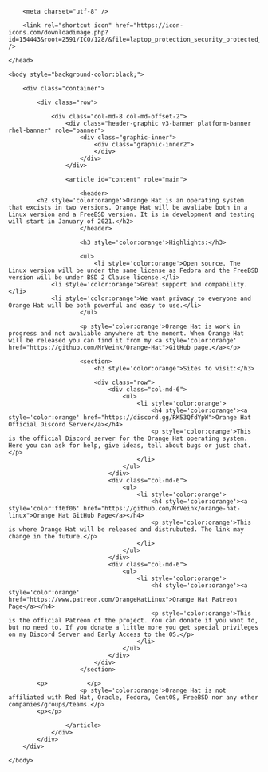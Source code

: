 <html lang="en">
    <head>

        <meta charset="utf-8" />

        <link rel="shortcut icon" href="https://icon-icons.com/downloadimage.php?id=154443&root=2591/ICO/128/&file=laptop_protection_security_protected_icon_154443.ico" />

    </head>

    <body style="background-color:black;">

        <div class="container">
            
            <div class="row">

                <div class="col-md-8 col-md-offset-2">
                    <div class="header-graphic v3-banner platform-banner rhel-banner" role="banner">
                        <div class="graphic-inner">
                            <div class="graphic-inner2">
                            </div>
                        </div>
                    </div>

                    <article id="content" role="main">

                        <header>
			<h2 style='color:orange'>Orange Hat is an operating system that excists in two versions. Orange Hat will be avaliabe both in a Linux version and a FreeBSD version. It is in development and testing will start in January of 2021.</h2>
                        </header>

                        <h3 style='color:orange'>Highlights:</h3>

                        <ul>
                            <li style='color:orange'>Open source. The Linux version will be under the same license as Fedora and the FreeBSD version will be under BSD 2 Clause license.</li>
			    <li style='color:orange'>Great support and compability.</li>
			    <li style='color:orange'>We want privacy to everyone and Orange Hat will be both powerful and easy to use.</li>
                        </ul>

                        <p style='color:orange'>Orange Hat is work in progress and not avaliable anywhere at the moment. When Orange Hat will be released you can find it from my <a style='color:orange' href="https://github.com/MrVeink/Orange-Hat">GitHub page.</a></p>

                        <section>
                            <h3 style='color:orange'>Sites to visit:</h3>

                            <div class="row">
                                <div class="col-md-6">
                                    <ul>
                                        <li style='color:orange'>
                                            <h4 style='color:orange'><a style='color:orange' href="https://discord.gg/RK53QfdYpW">Orange Hat Official Discord Server</a></h4>
                                            <p style='color:orange'>This is the official Discord server for the Orange Hat operating system. Here you can ask for help, give ideas, tell about bugs or just chat.</p>
                                        </li>
                                    </ul>
                                </div>
                                <div class="col-md-6">
                                    <ul>
                                        <li style='color:orange'>
                                            <h4 style='color:orange'><a style='color:ff6f06' href="https://github.com/MrVeink/orange-hat-linux">Orange Hat GitHub Page</a></h4>
                                            <p style='color:orange'>This is where Orange Hat will be released and distrubuted. The link may change in the future.</p>
                                        </li>
                                    </ul>
                                </div>
                                <div class="col-md-6">
                                    <ul>
                                        <li style='color:orange'>
                                            <h4 style='color:orange'><a style='color:orange' href="https://www.patreon.com/OrangeHatLinux">Orange Hat Patreon Page</a></h4>
                                            <p style='color:orange'>This is the official Patreon of the project. You can donate if you want to, but no need to. If you donate a little more you get special privileges on my Discord Server and Early Access to the OS.</p>
                                        </li>
                                    </ul>
                                </div>
                            </div>
                        </section>

			<p>‎‎‎‎‎‏‏‎ ‎‏‏‎ ‎‏‏‎ ‎‏‏‎ ‎‏‏‎ ‎‏‏‎ ‎‏‏‎ ‎‏‏‎ ‎‏‏‎ ‎‏‏‎ ‎‏‏‎ ‎</p>
                        <p style='color:orange'>Orange Hat is not affiliated with Red Hat, Oracle, Fedora, CentOS, FreeBSD nor any other companies/groups/teams.</p>
			<p></p>

                    </article>
                </div>
            </div>
        </div>

    </body>
</html>
